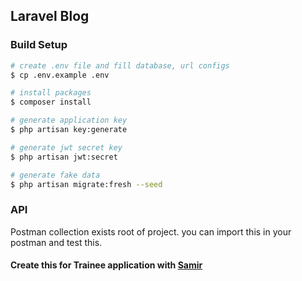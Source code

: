 ## Laravel Blog

### Build Setup

```bash
# create .env file and fill database, url configs
$ cp .env.example .env

# install packages
$ composer install

# generate application key
$ php artisan key:generate

# generate jwt secret key
$ php artisan jwt:secret

# generate fake data
$ php artisan migrate:fresh --seed
```

### API
Postman collection exists root of project. you can import this in your postman and test this.

#### Create this for Trainee  application with [Samir](https://github.com/samsab1995)
